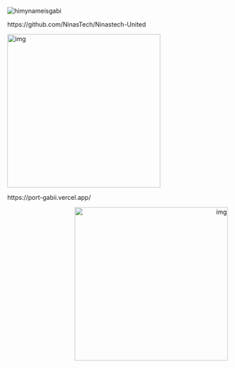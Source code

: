 




<!---
ruthss0/ruthss0 is a ✨ special ✨ repository because its `README.md` (this file) appears on your GitHub profile.
You can click the Preview link to take a look at your changes.
--->

![himynameisgabi](https://github.com/ruthss0/ruthss0/assets/82294375/75098791-d5f0-4eb2-b047-d62c0f4feddc)

<p align="top-right"> 
   https://github.com/NinasTech/Ninastech-United
</p>
<p align="left"> 
   <img src="https://github.com/ruthss0/ruthss0/assets/82294375/170a80c5-5f56-4b74-96d9-163b5a01ea22" width="350" alt="img">
</p>
<p align="top-left"> 
https://port-gabii.vercel.app/ 
</p>
<p align="right"> 
   <img src="https://github.com/ruthss0/ruthss0/assets/82294375/3d6cb959-26a6-4153-9742-d2161fa581bd" width="350" alt="img">

</p>





